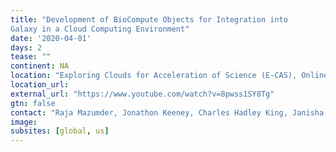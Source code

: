 ```yaml
---
title: "Development of BioCompute Objects for Integration into
Galaxy in a Cloud Computing Environment"
date: '2020-04-01'
days: 2
tease: ""
continent: NA
location: "Exploring Clouds for Acceleration of Science (E-CAS), Online, United States"
location_url: 
external_url: "https://www.youtube.com/watch?v=8pwss1SY8Tg"
gtn: false
contact: "Raja Mazumder, Jonathon Keeney, Charles Hadley King, Janisha Patel"
image: 
subsites: [global, us]
---
```

